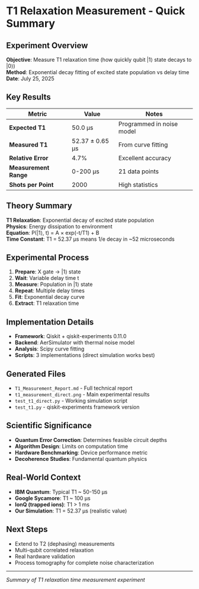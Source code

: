 # T1 Relaxation Measurement - Quick Summary

## Experiment Overview
**Objective**: Measure T1 relaxation time (how quickly qubit |1⟩ state decays to |0⟩)  
**Method**: Exponential decay fitting of excited state population vs delay time  
**Date**: July 25, 2025

## Key Results
| Metric | Value | Notes |
|--------|--------|-------|
| **Expected T1** | 50.0 μs | Programmed in noise model |
| **Measured T1** | 52.37 ± 0.65 μs | From curve fitting |
| **Relative Error** | 4.7% | Excellent accuracy |
| **Measurement Range** | 0-200 μs | 21 data points |
| **Shots per Point** | 2000 | High statistics |

## Theory Summary
**T1 Relaxation**: Exponential decay of excited state population  
**Physics**: Energy dissipation to environment  
**Equation**: P(|1⟩, t) = A × exp(-t/T1) + B  
**Time Constant**: T1 = 52.37 μs means 1/e decay in ~52 microseconds

## Experimental Process
1. **Prepare**: X gate → |1⟩ state
2. **Wait**: Variable delay time t
3. **Measure**: Population in |1⟩ state
4. **Repeat**: Multiple delay times
5. **Fit**: Exponential decay curve
6. **Extract**: T1 relaxation time

## Implementation Details
- **Framework**: Qiskit + qiskit-experiments 0.11.0
- **Backend**: AerSimulator with thermal noise model
- **Analysis**: Scipy curve fitting
- **Scripts**: 3 implementations (direct simulation works best)

## Generated Files
- `T1_Measurement_Report.md` - Full technical report
- `t1_measurement_direct.png` - Main experimental results
- `test_t1_direct.py` - Working simulation script
- `test_t1.py` - qiskit-experiments framework version

## Scientific Significance
- **Quantum Error Correction**: Determines feasible circuit depths
- **Algorithm Design**: Limits on computation time  
- **Hardware Benchmarking**: Device performance metric
- **Decoherence Studies**: Fundamental quantum physics

## Real-World Context
- **IBM Quantum**: Typical T1 ~ 50-150 μs
- **Google Sycamore**: T1 ~ 100 μs  
- **IonQ (trapped ions)**: T1 > 1 ms
- **Our Simulation**: T1 = 52.37 μs (realistic value)

## Next Steps
- Extend to T2 (dephasing) measurements
- Multi-qubit correlated relaxation
- Real hardware validation
- Process tomography for complete noise characterization

---
*Summary of T1 relaxation time measurement experiment*
